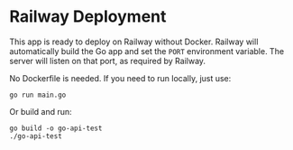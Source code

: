 # Railway Deployment

This app is ready to deploy on Railway without Docker. Railway will automatically build the Go app and set the `PORT` environment variable. The server will listen on that port, as required by Railway.

No Dockerfile is needed. If you need to run locally, just use:

```
go run main.go
```

Or build and run:

```
go build -o go-api-test
./go-api-test
```
